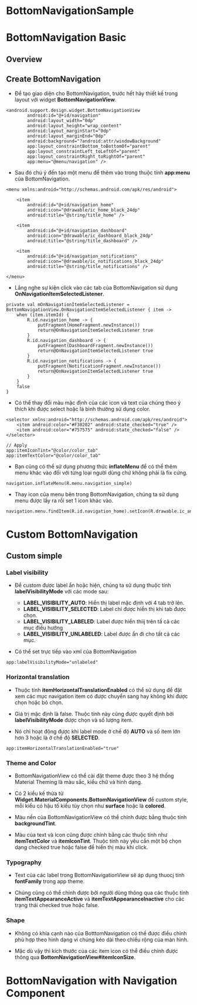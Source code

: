# BottomNavigationSample

# BottomNavigation Basic

## Overview

## Create BottomNavigation

* Để tạo giao diện cho BottomNavigation, trước hết hãy thiết kế trong layout với widget **BottomNavigationView**.

```
<android.support.design.widget.BottomNavigationView
        android:id="@+id/navigation"
        android:layout_width="0dp"
        android:layout_height="wrap_content"
        android:layout_marginStart="0dp"
        android:layout_marginEnd="0dp"
        android:background="?android:attr/windowBackground"
        app:layout_constraintBottom_toBottomOf="parent"
        app:layout_constraintLeft_toLeftOf="parent"
        app:layout_constraintRight_toRightOf="parent"
        app:menu="@menu/navigation" />
```

* Sau đó chú ý đến tạo một menu để thêm vào trong thuộc tính **app:menu** của BottomNavigation.

```
<menu xmlns:android="http://schemas.android.com/apk/res/android">

    <item
        android:id="@+id/navigation_home"
        android:icon="@drawable/ic_home_black_24dp"
        android:title="@string/title_home" />

    <item
        android:id="@+id/navigation_dashboard"
        android:icon="@drawable/ic_dashboard_black_24dp"
        android:title="@string/title_dashboard" />

    <item
        android:id="@+id/navigation_notifications"
        android:icon="@drawable/ic_notifications_black_24dp"
        android:title="@string/title_notifications" />

</menu>
```

* Lắng nghe sự kiện click vào các tab của BottomNavigation sử dụng **OnNavigationItemSelectedListener**.

```
private val mOnNavigationItemSelectedListener = BottomNavigationView.OnNavigationItemSelectedListener { item ->
    when (item.itemId) {
        R.id.navigation_home -> {
            putFragment(HomeFragment.newInstance())
            return@OnNavigationItemSelectedListener true
        }
        R.id.navigation_dashboard -> {
            putFragment(DashboardFragment.newInstance())
            return@OnNavigationItemSelectedListener true
        }
        R.id.navigation_notifications -> {
            putFragment(NotificationFragment.newInstance())
            return@OnNavigationItemSelectedListener true
        }
    }
    false
}
```

* Có thể thay đổi màu mặc định của các icon và text của chúng theo ý thích khi được select hoặc là bình thường sử dụng color.

```
<selector xmlns:android="http://schemas.android.com/apk/res/android">
    <item android:color="#F30202" android:state_checked="true" />
    <item android:color="#757575" android:state_checked="false" />
</selector>

// Apply
app:itemIconTint="@color/color_tab"
app:itemTextColor="@color/color_tab"

```

* Bạn cũng có thể sử dụng phương thức **inflateMenu** để có thể thêm menu khác vào đối với từng loại người dùng chứ không phải là fix cứng.

```
navigation.inflateMenu(R.menu.navigation_simple)
```

* Thay icon của menu bên trong BottomNavigation, chúng ta sử dụng menu được lấy ra rồi set 1 icon khác vào.

```
navigation.menu.findItem(R.id.navigation_home).setIcon(R.drawable.ic_android_black_24dp)
```

# Custom BottomNavigation

## Custom simple

### Label visibility

* Để custom được label ẩn hoặc hiện, chúng ta sử dụng thuộc tính **labelVisibilityMode** với các mode sau:

    * **LABEL_VISIBILITY_AUTO**: Hiển thị label mặc định với 4 tab trở lên.
    * **LABEL_VISIBILITY_SELECTED**: Label chỉ được hiển thị khi tab được chọn.
    * **LABEL_VISIBILITY_LABELED**: Label được hiển thiij trên tấ cả các mục điều hướng
    * **LABEL_VISIBILITY_UNLABELED**: Label được ẩn đi cho tất cả các mục.

* Có thể set trực tiếp vào xml của BottomNavigation

```
app:labelVisibilityMode="unlabeled"
```

### Horizontal translation

* Thuộc tính **itemHorizontalTranslationEnabled** có thể sử dụng để đặt xem các mục navigation item có được chuyển sang hay không khi được chọn hoặc bỏ chọn.

* Giá trị mặc định là false. Thuộc tính này cũng được quyết định bởi **labelVisibilityMode** được chọn và số lượng item.

* Nó chỉ hoạt động được khi label mode ở chế độ **AUTO** và số item lớn hơn 3 hoặc là ở chế độ **SELECTED**.

```
app:itemHorizontalTranslationEnabled="true"
```

### Theme and Color

* BottomNavigationView có thể cài đặt theme được theo 3 hệ thống Material Theming là màu sắc, kiểu chữ và hình dạng.

* Có 2 kiểu kế thừa từ **Widget.MaterialComponents.BottomNavigationView** để custom style, mỗi kiểu có hậu tố kiểu tùy chọn như **surface** hoặc là **colored**.

* Màu nền của BottomNavigationView có thể chỉnh được bằng thuộc tính **backgroundTint**.

* Màu của text và icon cũng được chỉnh bằng các thuộc tính như **itemTextColor** và **itemIconTint**. Thuộc tính này yêu cần một bộ chọn dạng checked true hoặc false để hiển thị màu khi click.

### Typography

* Text của các label trong BottomNavigationView sẽ áp dụng thuocj tính **fontFamily** trong app theme.

* Chúng cũng có thể chỉnh được bởi người dùng thông qua các thuộc tính **itemTextAppearanceActive** và **itemTextAppearanceInactive** cho các trạng thái checked true hoặc false. 

### Shape

* Không có khía cạnh nào của BotttomNavigation có thể được điều chỉnh phù hợp theo hình dạng vì chúng kéo dài theo chiều rộng của màn hình.

* Mặc dù vậy thì kích thước của các item icon có thể điều chỉnh được thông qua **BottomNavigationView#itemIconSize**. 

# BottomNavigation with Navigation Component
